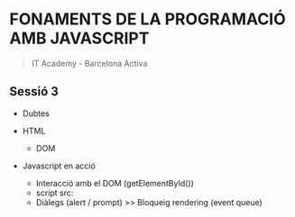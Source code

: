 # FONAMENTS DE LA PROGRAMACIÓ AMB JAVASCRIPT

> IT Academy - Barcelona Activa

## Sessió 3

- Dubtes

- HTML

  - DOM

- Javascript en acció

  - Interacció amb el DOM (getElementById())
  - script src:
  - Diàlegs (alert / prompt) >> Bloqueig rendering (event queue)
